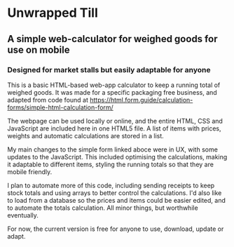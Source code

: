 # Unwrapped Till

## A simple web-calculator for weighed goods for use on mobile

### Designed for market stalls but easily adaptable for anyone

This is a basic HTML-based web-app calculator to keep a running total of weighed goods. It was made for a specific packaging free business, and adapted from code found at https://html.form.guide/calculation-forms/simple-html-calculation-form/

The webpage can be used locally or online, and the entire HTML, CSS and JavaScript are included here in one HTML5 file. A list of items with prices, weights and automatic calculations are stored in a list.

My main changes to the simple form linked aboce were in UX, with some updates to the JavaScript. This included optimising the calculations, making it adaptable to different items, styling the running totals so that they are mobile friendly.

I plan to automate more of this code, including sending receipts to keep stock totals and using arrays to better control the calculations. I'd also like to load from a database so the prices and items could be easier edited, and to automate the totals calculation. All minor things, but worthwhile eventually.

For now, the current version is free for anyone to use, download, update or adapt.
